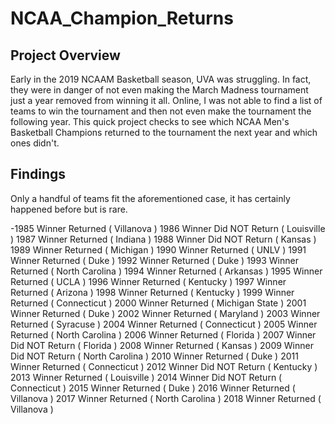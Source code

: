 # NCAA_Champion_Returns

## Project Overview

Early in the 2019 NCAAM Basketball season, UVA was struggling. In fact, they were in danger of not even making the March Madness tournament just a year removed from winning it all. Online, I was not able to find a list of teams to win the tournament and then not even make the tournament the following year. This quick project checks to see which NCAA Men's Basketball Champions returned to the tournament the next year and which ones didn't.

## Findings
Only a handful of teams fit the aforementioned case, it has certainly happened before but is rare. 

-1985      Winner Returned           ( Villanova )
1986      Winner Did NOT Return     ( Louisville )
1987      Winner Returned           ( Indiana )
1988      Winner Did NOT Return     ( Kansas )
1989      Winner Returned           ( Michigan )
1990      Winner Returned           ( UNLV )
1991      Winner Returned           ( Duke )
1992      Winner Returned           ( Duke )
1993      Winner Returned           ( North Carolina )
1994      Winner Returned           ( Arkansas )
1995      Winner Returned           ( UCLA )
1996      Winner Returned           ( Kentucky )
1997      Winner Returned           ( Arizona )
1998      Winner Returned           ( Kentucky )
1999      Winner Returned           ( Connecticut )
2000      Winner Returned           ( Michigan State )
2001      Winner Returned           ( Duke )
2002      Winner Returned           ( Maryland )
2003      Winner Returned           ( Syracuse )
2004      Winner Returned           ( Connecticut )
2005      Winner Returned           ( North Carolina )
2006      Winner Returned           ( Florida )
2007      Winner Did NOT Return     ( Florida )
2008      Winner Returned           ( Kansas )
2009      Winner Did NOT Return     ( North Carolina )
2010      Winner Returned           ( Duke )
2011      Winner Returned           ( Connecticut )
2012      Winner Did NOT Return     ( Kentucky )
2013      Winner Returned           ( Louisville )
2014      Winner Did NOT Return     ( Connecticut )
2015      Winner Returned           ( Duke )
2016      Winner Returned           ( Villanova )
2017      Winner Returned           ( North Carolina )
2018      Winner Returned           ( Villanova )
